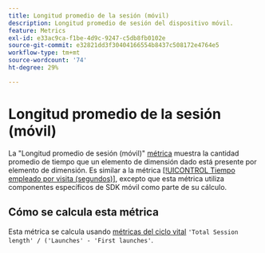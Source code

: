 ```yaml
---
title: Longitud promedio de la sesión (móvil)
description: Longitud promedio de sesión del dispositivo móvil.
feature: Metrics
exl-id: e33ac9ca-f1be-4d9c-9247-c5db8fb0102e
source-git-commit: e32821dd3f30404166554b8437c508172e4764e5
workflow-type: tm+mt
source-wordcount: '74'
ht-degree: 29%

---
```


# Longitud promedio de la sesión (móvil)

La &quot;Longitud promedio de sesión (móvil)&quot; [métrica](overview.md) muestra la cantidad promedio de tiempo que un elemento de dimensión dado está presente por elemento de dimensión. Es similar a la métrica [[!UICONTROL Tiempo empleado por visita (segundos)]](time-spent-per-visit.md), excepto que esta métrica utiliza componentes específicos de SDK móvil como parte de su cálculo.

## Cómo se calcula esta métrica

Esta métrica se calcula usando [métricas del ciclo vital](https://developer.adobe.com/client-sdks/documentation/mobile-core/lifecycle/metrics/) `'Total Session length' / ('Launches' - 'First launches'`.
